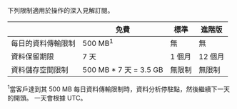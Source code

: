 <properties
   pageTitle="操作的深入見解限制表格"
   description="說明系統限制的操作的深入見解。"
   services="operational-insights"
   documentationCenter="NA"
   authors="bandersmsft"
   manager="jwhit"
   editor="" />
<tags
   ms.service="operational-insights"
   ms.devlang="NA"
   ms.topic="article"
   ms.tgt_pltfrm="NA"
   ms.workload="TBD"
   ms.date="07/01/2015"
   ms.author="banders" />


下列限制適用於操作的深入見解訂閱。


|   |免費|標準|進階版|
|---|---|---|---|
|每日的資料傳輸限制|500 MB<sup>1</sup>|無|無|
|資料保留期限|7 天|1 個月|12 個月|
|資料儲存空間限制|500 MB * 7 天 = 3.5 GB|無限制|無限制|


<sup>1</sup>當客戶達到其 500 MB 每日資料傳輸限制時，資料分析停駐點，然後繼續下一天的開頭。 一天會根據 UTC。
